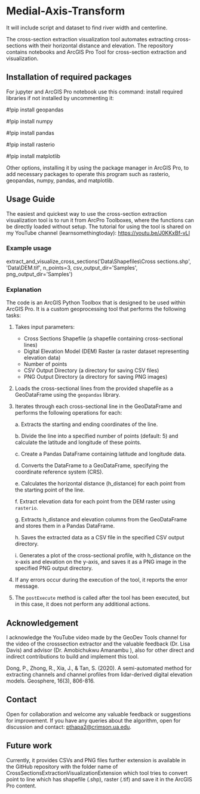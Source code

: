 # Medial-Axis-Transform

It will include script and dataset to find river width and centerline.

The cross-section extraction visualization tool automates extracting cross-sections with their horizontal distance and elevation. The repository contains notebooks and ArcGIS Pro Tool for cross-section extraction and visualization.

## Installation of required packages
For jupyter and ArcGIS Pro notebook use this command: install required libraries if not installed by uncommenting it:

#!pip install geopandas

#!pip install numpy

#!pip install pandas

#!pip install rasterio

#!pip install matplotlib

Other options, installing it by using the package manager in ArcGIS Pro, to add necessary packages to operate this program such as rasterio, geopandas, numpy, pandas, and matplotlib.

## Usage Guide
The easiest and quickest way to use the cross-section extraction visualization tool is to run it from ArcPro Toolboxes, where the functions can be directly loaded without setup. The tutorial for using the tool is shared on my YouTube channel (learnsomethingtoday): https://youtu.be/J0KKxBf-vLI

### Example usage
extract_and_visualize_cross_sections('Data\Shapefiles\Cross sections.shp', 'Data\DEM.tif', n_points=3, csv_output_dir='Samples', png_output_dir='Samples')

### Explanation
The code is an ArcGIS Python Toolbox that is designed to be used within ArcGIS Pro. It is a custom geoprocessing tool that performs the following tasks:

1. Takes input parameters:
   - Cross Sections Shapefile (a shapefile containing cross-sectional lines)
   - Digital Elevation Model (DEM) Raster (a raster dataset representing elevation data)
   - Number of points
   - CSV Output Directory (a directory for saving CSV files)
   - PNG Output Directory (a directory for saving PNG images)

2. Loads the cross-sectional lines from the provided shapefile as a GeoDataFrame using the `geopandas` library.

3. Iterates through each cross-sectional line in the GeoDataFrame and performs the following operations for each:

   a. Extracts the starting and ending coordinates of the line.

   b. Divide the line into a specified number of points (default: 5) and calculate the latitude and longitude of these points.

   c. Create a Pandas DataFrame containing latitude and longitude data.

   d. Converts the DataFrame to a GeoDataFrame, specifying the coordinate reference system (CRS).

   e. Calculates the horizontal distance (h_distance) for each point from the starting point of the line.

   f. Extract elevation data for each point from the DEM raster using `rasterio`.

   g. Extracts h_distance and elevation columns from the GeoDataFrame and stores them in a Pandas DataFrame.

   h. Saves the extracted data as a CSV file in the specified CSV output directory.

   i. Generates a plot of the cross-sectional profile, with h_distance on the x-axis and elevation on the y-axis, and saves it as a PNG image in the specified PNG output directory.

4. If any errors occur during the execution of the tool, it reports the error message.

5. The `postExecute` method is called after the tool has been executed, but in this case, it does not perform any additional actions.


## Acknowledgement
I acknowledge the 
YouTube video made by the GeoDev Tools channel for the video of the crosssection extractor and the valuable feedback (Dr. Lisa Davis) and advisor (Dr. Amobichukwu Amanambu ), also for other direct and indirect contributions to build and implement this tool.

Dong, P., Zhong, R., Xia, J., & Tan, S. (2020). A semi-automated method for extracting channels and channel profiles from lidar-derived digital elevation models. Geosphere, 16(3), 806-816.

## Contact
Open for collaboration and welcome any valuable feedback or suggestions for improvement. If you have any queries about the algorithm, open for discussion and contact:
pthapa2@crimson.ua.edu.

## Future work
Currently, it provides CSVs and PNG files further extension is available in the GitHub repository with the folder name of CrossSectionsExtractionVisualizationExtension which tool tries to convert point to line which has shapefile (.shp), raster (.tif) and save it in the ArcGIS Pro content.
